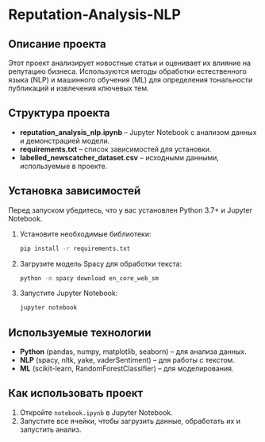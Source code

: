 # Reputation-Analysis-NLP

## Описание проекта
Этот проект анализирует новостные статьи и оценивает их влияние на репутацию бизнеса. 
Используются методы обработки естественного языка (NLP) и машинного обучения (ML) для определения тональности публикаций и извлечения ключевых тем.

## Структура проекта
- **reputation_analysis_nlp.ipynb** – Jupyter Notebook с анализом данных и демонстрацией модели.
- **requirements.txt** – список зависимостей для установки.
- **labelled_newscatcher_dataset.csv** – исходными данными, используемые в проекте.

## Установка зависимостей
Перед запуском убедитесь, что у вас установлен Python 3.7+ и Jupyter Notebook.

1. Установите необходимые библиотеки:
   ```bash
   pip install -r requirements.txt
   ```

2. Загрузите модель Spacy для обработки текста:
   ```bash
   python -m spacy download en_core_web_sm
   ```

3. Запустите Jupyter Notebook:
   ```bash
   jupyter notebook
   ```

## Используемые технологии
- **Python** (pandas, numpy, matplotlib, seaborn) – для анализа данных.
- **NLP** (spacy, nltk, yake, vaderSentiment) – для работы с текстом.
- **ML** (scikit-learn, RandomForestClassifier) – для моделирования.

## Как использовать проект
1. Откройте `notebook.ipynb` в Jupyter Notebook.
2. Запустите все ячейки, чтобы загрузить данные, обработать их и запустить анализ.
